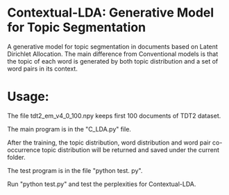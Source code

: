 # Contextual-LDA: Generative Model for Topic Segmentation
A generative model for topic segmentation in documents based on Latent Dirichlet Allocation. The main difference from Conventional models is that the topic of each word is generated by both topic distribution and a set of word pairs in its context.

# Usage:
The file tdt2_em_v4_0_100.npy keeps first 100 documents of TDT2 dataset.

The main program is in the "C_LDA.py" file.

After the training, the topic distribution, word distribution and word pair co-occurrence topic distribution will be returned and saved under the current folder.

The test program is in the file "python test. py".

Run "python test.py" and test the perplexities for Contextual-LDA.
